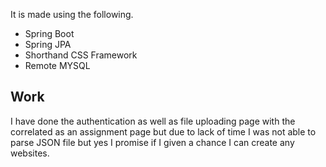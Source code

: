 
It is made using the following.
- Spring Boot
- Spring JPA
- Shorthand CSS Framework
- Remote MYSQL


## Work
I have done the authentication as well as file uploading page with the correlated as an assignment page but due to lack of time I was not able to parse JSON file but yes I promise if I given a chance I can create any websites.

